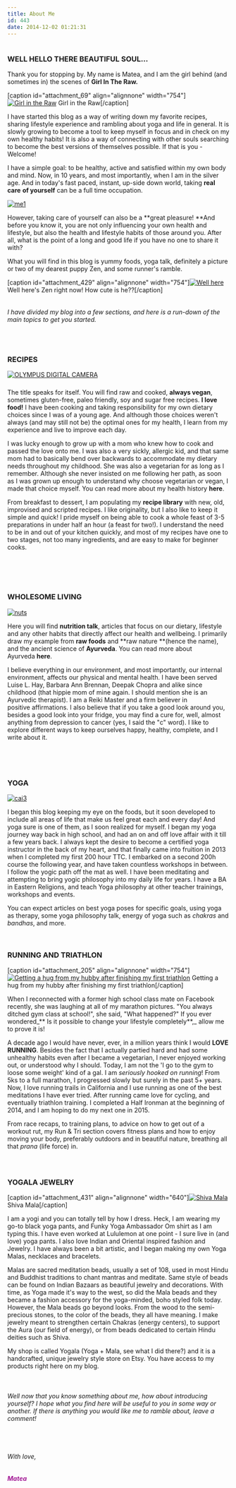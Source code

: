 ```yaml
---
title: About Me
id: 443
date: 2014-12-02 01:21:31
---
```


# 

### WELL HELLO THERE BEAUTIFUL SOUL...

Thank you for stopping by. My name is Matea, and I am the girl behind (and sometimes in) the scenes of **Girl In The Raw.**

[caption id="attachment_69" align="alignnone" width="754"][![Girl in the Raw](http://girlintheraw.com/wp-content/uploads/2013/08/photo-3-1024x682.jpg)](http://girlintheraw.com/wp-content/uploads/2013/08/photo-3-e1417482004789.jpg) Girl in the Raw[/caption]

I have started this blog as a way of writing down my favorite recipes, sharing lifestyle experience and rambling about yoga and life in general. It is slowly growing to become a tool to keep myself in focus and in check on my own healthy habits! It is also a way of connecting with other souls searching to become the best versions of themselves possible. If that is you - Welcome!

I have a simple goal: to be healthy, active and satisfied within my own body and mind. Now, in 10 years, and most importantly, when I am in the silver age. And in today's fast paced, instant, up-side down world, taking **real care** **of yourself** can be a full time occupation.

[![me1](http://girlintheraw.com/wp-content/uploads/2014/12/me1.jpg)](http://girlintheraw.com/wp-content/uploads/2014/12/me1.jpg)

However, taking care of yourself can also be a **great pleasure! **And before you know it, you are not only influencing your own health and lifestyle, but also the health and lifestyle habits of those around you. After all, what is the point of a long and good life if you have no one to share it with?

What you will find in this blog is yummy foods, yoga talk, definitely a picture or two of my dearest puppy Zen, and some runner's ramble.

[caption id="attachment_429" align="alignnone" width="754"][![Well here](http://girlintheraw.com/wp-content/uploads/2014/12/P1011931-1024x768.jpg)](http://girlintheraw.com/wp-content/uploads/2014/12/P1011931.jpg) Well here's Zen right now! How cute is he??[/caption]

###### 

###### 

###### I have divided my blog into a few sections, and here is a run-down of the main topics to get you started.

###### 

&nbsp;

### **RECIPES**

[![OLYMPUS DIGITAL CAMERA](http://girlintheraw.com/wp-content/uploads/2014/12/smoothiecup2-1024x1024.jpg)](http://girlintheraw.com/wp-content/uploads/2014/12/smoothiecup2.jpg)

### 

### 

The title speaks for itself. You will find raw and cooked, **always vegan**, sometimes gluten-free, paleo friendly, soy and sugar free recipes. **I love food!** I have been cooking and taking responsibility for my own dietary choices since I was of a young age. And although those choices weren't always (and may still not be) the optimal ones for my health, I learn from my experience and live to improve each day.

I was lucky enough to grow up with a mom who knew how to cook and passed the love onto me. I was also a very sickly, allergic kid, and that same mom had to basically bend over backwards to accommodate my dietary needs throughout my childhood. She was also a vegetarian for as long as I remember. Although she never insisted on me following her path, as soon as I was grown up enough to understand why choose vegetarian or vegan, I made that choice myself. You can read more about my health history **here**.

From breakfast to dessert, I am populating my **recipe library** with new, old, improvised and scripted recipes. I like originality, but I also like to keep it simple and quick! I pride myself on being able to cook a whole feast of 3-5 preparations in under half an hour (a feast for two!). I understand the need to be in and out of your kitchen quickly, and most of my recipes have one to two stages, not too many ingredients, and are easy to make for beginner cooks.

### 

&nbsp;

&nbsp;

### **WHOLESOME LIVING**

[![nuts](http://girlintheraw.com/wp-content/uploads/2013/06/nuts-1024x682.jpg)](http://girlintheraw.com/wp-content/uploads/2013/06/nuts.jpg)

Here you will find **nutrition talk**, articles that focus on our dietary, lifestyle and any other habits that directly affect our health and wellbeing. I primarily draw my example from **raw foods** and **raw nature **(hence the name), and the ancient science of **Ayurveda**. You can read more about Ayurveda **here**.

I believe everything in our environment, and most importantly, our internal environment, affects our physical and mental health. I have been served Luise L. Hay, Barbara Ann Brennan, Deepak Chopra and alike since childhood (that hippie mom of mine again. I should mention she is an Ayurvedic therapist). I am a Reiki Master and a firm believer in positive affirmations. I also believe that if you take a good look around you, besides a good look into your fridge, you may find a cure for, well, almost anything from depression to cancer (yes, I said the "c" word). I like to explore different ways to keep ourselves happy, healthy, complete, and I write about it.

&nbsp;

&nbsp;

### **YOGA**

[![cai3](http://girlintheraw.com/wp-content/uploads/2014/11/cai3-1024x768.jpg)](http://girlintheraw.com/wp-content/uploads/2014/11/cai3.jpg)

I began this blog keeping my eye on the foods, but it soon developed to include all areas of life that make us feel great each and every day! And yoga sure is one of them, as I soon realized for myself. I began my yoga journey way back in high school, and had an on and off love affair with it till a few years back. I always kept the desire to become a certified yoga instructor in the back of my heart, and that finally came into fruition in 2013 when I completed my first 200 hour TTC. I embarked on a second 200h course the following year, and have taken countless workshops in between. I follow the yogic path off the mat as well. I have been meditating and attempting to bring yogic philosophy into my daily life for years. I have a BA in Eastern Religions, and teach Yoga philosophy at other teacher trainings, workshops and events.

You can expect articles on best yoga poses for specific goals, using yoga as therapy, some yoga philosophy talk, energy of yoga such as _chakras_ and _bandhas_, and more.

&nbsp;

### 

### **RUNNING AND TRIATHLON**

[caption id="attachment_205" align="alignnone" width="754"][![Getting a hug from my hubby after finishing my first triathlon](http://girlintheraw.com/wp-content/uploads/2014/07/MG_3623a-1024x819.jpg)](http://girlintheraw.com/wp-content/uploads/2014/07/MG_3623a.jpg) Getting a hug from my hubby after finishing my first triathlon[/caption]

When I reconnected with a former high school class mate on Facebook recently, she was laughing at all of my marathon pictures. "You always ditched gym class at school!", she said, "What happened?" If you ever wondered_** Is it possible to change your lifestyle completely**,_ allow me to prove it is!

A decade ago I would have never, ever, in a million years think I would **LOVE RUNNING**. Besides the fact that I actually partied hard and had some unhealthy habits even after I became a vegetarian, I never enjoyed working out, or understood why I should. Today, I am not the 'I go to the gym to loose some weight' kind of a gal. I am _seriously hooked on running_! From 5ks to a full marathon, I progressed slowly but surely in the past 5+ years. Now, I love running trails in California and I use running as one of the best meditations I have ever tried. After running came love for cycling, and eventually triathlon training. I completed a Half Ironman at the beginning of 2014, and I am hoping to do my next one in 2015.

From race recaps, to training plans, to advice on how to get out of a workout rut, my Run &amp; Tri section covers fitness plans and how to enjoy moving your body, preferably outdoors and in beautiful nature, breathing all that _prana_ (life force) in.

### 

&nbsp;

### **YOGALA JEWELRY**

[caption id="attachment_431" align="alignnone" width="640"][![Shiva Mala](http://girlintheraw.com/wp-content/uploads/2014/12/shiv.jpg)](http://girlintheraw.com/wp-content/uploads/2014/12/shiv.jpg) Shiva Mala[/caption]

I am a yogi and you can totally tell by how I dress. Heck, I am wearing my go-to black yoga pants, and Funky Yoga Ambassador Om shirt as I am typing this. I have even worked at Lululemon at one point - I sure live in (and love) yoga pants. I also love Indian and Oriental inspired fashion and Jewelry. I have always been a bit artistic, and I began making my own Yoga Malas, necklaces and bracelets.

Malas are sacred meditation beads, usually a set of 108, used in most Hindu and Buddhist traditions to chant mantras and meditate. Same style of beads can be found on Indian Bazaars as beautiful jewelry and decorations. With time, as Yoga made it's way to the west, so did the Mala beads and they became a fashion accessory for the yoga-minded, boho styled folk today. However, the Mala beads go beyond looks. From the wood to the semi-precious stones, to the color of the beads, they all have meaning. I make jewelry meant to strengthen certain Chakras (energy centers), to support the Aura (our field of energy), or from beads dedicated to certain Hindu deities such as Shiva.

My shop is called Yogala (Yoga + Mala, see what I did there?) and it is a handcrafted, unique jewelry style store on Etsy. You have access to my products right here on my blog.

&nbsp;

###### Well now that you know something about me, how about introducing yourself? I hope what you find here will be useful to you in some way or another. If there is anything you would like me to ramble about, leave a comment!

&nbsp;

###### With love,

###### **<span style="color: #a31a95;">Matea</span>**

###### 

&nbsp;
